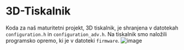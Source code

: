 # 3D-Tiskalnik
Koda za naš maturitetni projekt, 3D tiskalnik, je shranjena v datotekah `configuration.h` in `configuration_adv.h`.
Na tiskalnik smo naložili programsko opremo, ki je v datoteki `firmware`.
![image](https://github.com/Lucky5-50/3D-Tiskalnik/assets/137928096/d2bb2b7d-3ba0-429a-97c5-ea6669adc63d)
